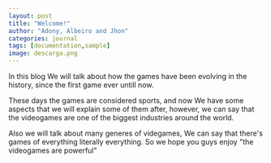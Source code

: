```yaml
---
layout: post
title: "Welcome!"
author: "Adony, Albeiro and Jhon"
categories: journal
tags: [documentation,sample]
image: descarga.png
---
```


In this blog We will talk about how the games have been evolving in the history, since
the first game ever untill now.

These days the games are considered sports, and now We have some aspects that we will explain 
some of them after, however, we can say that the videogames are one of the biggest 
industries around the world.

Also we will talk about many generes of videgames, We can say that there's games of everything
literally everything. So we hope you guys enjoy "the videogames are powerful"



